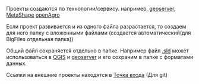 Проекты создаются по технологии/сервису. например, [geoserver](projects/soft/geoserver/geoserver.md), [MetaShape](projects/soft/MetaShape.md) [openAgro](openAgro)

Если проект развивается и из одного файла разрастается, то создаем для него папку с вложенными файлами (создается автоматический(для BigFiles отдельная папка))

Общий файл сохраняется отдельно в папке. Например файл [.sld](.sld) может использоваться в [QGIS](projects/soft/QGIS/QGIS.md) и [geoserver](projects/soft/geoserver/geoserver.md)   и его сохраним в папке с форматами данных.

Ссылки на внешние проекты находятся в [Точка входа](Точка%20входа.md) (Для git)